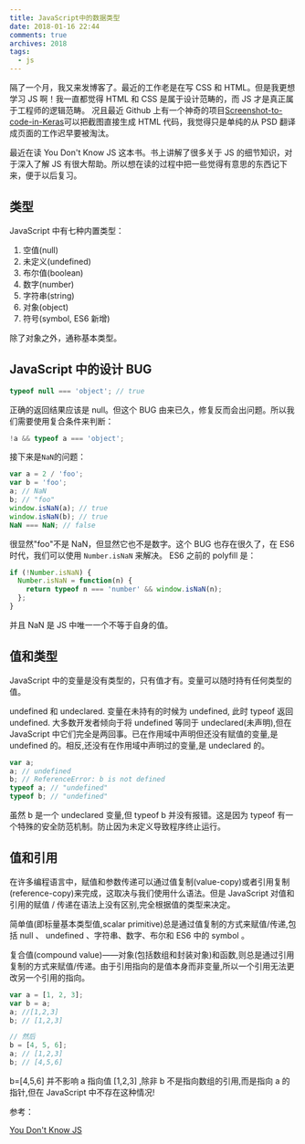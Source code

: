 ```yaml
---
title: JavaScript中的数据类型
date: 2018-01-16 22:44
comments: true
archives: 2018
tags:
  - js
---
```


隔了一个月，我又来发博客了。最近的工作老是在写 CSS 和 HTML。但是我更想学习 JS 啊！我一直都觉得 HTML 和 CSS 是属于设计范畴的，而 JS 才是真正属于工程师的逻辑范畴。
况且最近 Github 上有一个神奇的项目[Screenshot-to-code-in-Keras](https://github.com/emilwallner/Screenshot-to-code-in-Keras)可以把截图直接生成 HTML 代码，我觉得只是单纯的从 PSD 翻译成页面的工作迟早要被淘汰。

最近在读 You Don't Know JS 这本书。书上讲解了很多关于 JS 的细节知识，对于深入了解 JS 有很大帮助。所以想在读的过程中把一些觉得有意思的东西记下来，便于以后复习。

## 类型

JavaScript 中有七种内置类型：

1. 空值(null)
2. 未定义(undefined)
3. 布尔值(boolean)
4. 数字(number)
5. 字符串(string)
6. 对象(object)
7. 符号(symbol, ES6 新增)

除了对象之外，通称基本类型。

## JavaScript 中的设计 BUG

```js
typeof null === 'object'; // true
```

正确的返回结果应该是 null。但这个 BUG 由来已久，修复反而会出问题。所以我们需要使用复合条件来判断：

```js
!a && typeof a === 'object';
```

接下来是`NaN`的问题：

```js
var a = 2 / 'foo';
var b = 'foo';
a; // NaN
b; // "foo"
window.isNaN(a); // true
window.isNaN(b); // true
NaN === NaN; // false
```

很显然"foo"不是 NaN，但显然它也不是数字。这个 BUG 也存在很久了，在 ES6 时代，我们可以使用 `Number.isNaN` 来解决。
ES6 之前的 polyfill 是：

```js
if (!Number.isNaN) {
  Number.isNaN = function(n) {
    return typeof n === 'number' && window.isNaN(n);
  };
}
```

并且 NaN 是 JS 中唯一一个不等于自身的值。

## 值和类型

JavaScript 中的变量是没有类型的，只有值才有。变量可以随时持有任何类型的值。

undefined 和 undeclared. 变量在未持有的时候为 undefined, 此时 typeof 返回 undefined. 大多数开发者倾向于将 undefined 等同于 undeclared(未声明),但在 JavaScript 中它们完全是两回事。已在作用域中声明但还没有赋值的变量,是 undefined 的。相反,还没有在作用域中声明过的变量,是 undeclared 的。

```js
var a;
a; // undefined
b; // ReferenceError: b is not defined
typeof a; // "undefined"
typeof b; // "undefined"
```

虽然 b 是一个 undeclared 变量,但 typeof b 并没有报错。这是因为 typeof 有一个特殊的安全防范机制。防止因为未定义导致程序终止运行。

## 值和引用

在许多编程语言中，赋值和参数传递可以通过值复制(value-copy)或者引用复制(reference-copy)来完成，这取决与我们使用什么语法。但是 JavaScript 对值和引用的赋值 / 传递在语法上没有区别,完全根据值的类型来决定。

简单值(即标量基本类型值,scalar primitive)总是通过值复制的方式来赋值/传递,包括 null 、 undefined 、字符串、数字、布尔和 ES6 中的 symbol 。

复合值(compound value)——对象(包括数组和封装对象)和函数,则总是通过引用复制的方式来赋值/传递。由于引用指向的是值本身而非变量,所以一个引用无法更改另一个引用的指向。

```js
var a = [1, 2, 3];
var b = a;
a; //[1,2,3]
b; // [1,2,3]

// 然后
b = [4, 5, 6];
a; // [1,2,3]
b; // [4,5,6]
```

b=[4,5,6] 并不影响 a 指向值 [1,2,3] ,除非 b 不是指向数组的引用,而是指向 a 的指针,但在 JavaScript 中不存在这种情况!

参考：

[You Don't Know JS](https://github.com/getify/You-Dont-Know-JS)
